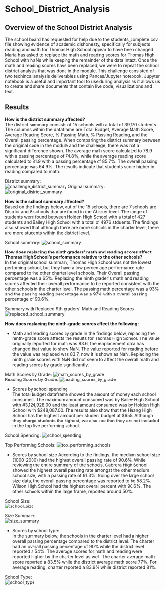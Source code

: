 # School_District_Analysis

## Overview of the School District Analysis 
The school board has requested for help due to the students_complete.csv file showing evidence of academic dishonesty; specifically for subjects reading and math for Thomas High School appear to have been changed. Maria has asked to replace the math and reading scores for Thomas High School with NaNs while keeping the remainder of the data intact. Once the math and reading scores have been replaced, we were to repeat the school district analysis that was done in the module. This challenge consisted of two techincal analysis deliverables using Pandas/Jupyter notebook. Jupyter notebook is a useful and important tool to use during analysis as it allows us to create and share documents that contain live code, visualizations and text. 

## Results 
**How is the district summary affected?**</br>
The district summary consists of 15 schools with a total of 39,170 students. The columns within the dataframe are Total Budget, Average Math Score, Average Reading Score, 
% Passing Math, % Passing Reading, and the Overall passing percentage. When comparing the district summary between the original code in the module and the challenge, 
there was not a significant difference shown. The average math score calculated to 78.9 with a passing percentage of 74.8%, while the average reading score calculated to 81.9
with a passing percentage of 85.7%. The overall passing percentage was 64.9%. The results indicate that students score higher in reading compared to math. 

District summary:</br>
![challenge_district_summary](https://github.com/echuung94/School_District_Analysis/blob/main/Resources/challenge%20district%20summary.png)
Original summary:
![original_district_summary](https://github.com/echuung94/School_District_Analysis/blob/main/Resources/original%20district%20summary.png)

**How is the school summary affected?**</br>
Based on the findings below, out of the 15 schools, there are 7 schools are District and 8 schools that are found in the Charter level. The range of students were found between
Holden High School with a total of 427 students and Bailey High School with a total of 4976 stduents. The findings also showed that although there are more schools in the charter 
level, there are more students within the district level.

School summary: 
![school_summary](https://github.com/echuung94/School_District_Analysis/blob/main/Resources/school%20summary.png)

**How does replacing the ninth graders’ math and reading scores affect Thomas High School’s performance relative to the other schools?**</br>
In the original school summary, Thomas High School was not the lowest perfoming school, but they have a low percentage performance rate compared to the other charter level
schools. Their Overall passing percentage was a 65%. Replacing the ninth grader's math and reading scores affected their overall performance to be reported consistent with 
the other schools in the charter level. The passing math percentage was a 93% and the passing reading percentage was a 97% with a overall passing percentage of 90.6%. 

Summary with Replaced 9th graders' Math and Reading Scores
![replaced_school_summary](https://github.com/echuung94/School_District_Analysis/blob/main/Resources/replaced%20school%20summary%20.png)

**How does replacing the ninth-grade scores affect the following:**</br>
- Math and reading scores by grade
In the findings below, replacing the ninth-grade score affects the results for Thomas High School. The value originally reported for math was 83.6, the reaplacement data
has changed that value to show NaN. The value reported for reading before the value was replaced was 83.7, now it is shown as NaN. Replacing the ninth grade scores with NaN did
not seem to affect the overall math and reading scores by grade significantly. 

Math Scores by Grade:
![math_scores_by_grade](https://github.com/echuung94/School_District_Analysis/blob/main/Resources/math%20scores%20by%20grade.png)</br>
Reading Scores by Grade:
![reading_scores_by_grade](https://github.com/echuung94/School_District_Analysis/blob/main/Resources/reading%20scores%20by%20grade.png)

- Scores by school spending</br>
The total budget dataframe showed the amount of money each school consumed. The maximum amount consumed was by Bailey High School with #3,124,928.00 and the least amount consumed was by Holden High School with $248,087.00. The results also show that the Huang High School has the highest amount per student budget at $655. Although they charge students the highest, we also see that they are not included in the top five performing school.

School Spending: 
![school_spending](https://github.com/echuung94/School_District_Analysis/blob/main/Resources/school%20spending.png)

Top Performing Schools:
![top_performing_schools](https://github.com/echuung94/School_District_Analysis/blob/main/Resources/top%20performing%20schools.png)

- Scores by school size
According to the findings, the medium school size (1000-2000) had the highest overall passing rate of 90.6%. While reviewing the entire summary of the schools, Cabrera High School showed the highest overall passing rate amongst the other medium school size, with a passing rate of 91.3%. Going over the large school size data, the overall passing percentage was reported to be 58.2%. Wilson High School had the highest overall percent with 90.6%. The other schools within the large frame, reported around 50%.

School Size:</br>
![school_size](https://github.com/echuung94/School_District_Analysis/blob/main/Resources/school%20size.png)

Size Summary:</br>
![size_summary](https://github.com/echuung94/School_District_Analysis/blob/main/Resources/size%20summary.png)

- Scores by school type:</br>
In the summary below, the schools in the charter level had a higher overall passing percentage compared to the district level. The charter had an overall passing percentage of
90% while the district level reported a 54%. The average scores for math and reading were reported higher by the charter level as well. The charter average math score reported a 83.5% while the district average math score 77%. For average reading, charter reported a 83.9% while district reported 81%. 

School Type:</br>
![school_type](https://github.com/echuung94/School_District_Analysis/blob/main/Resources/school%20type.png)

